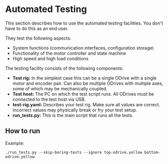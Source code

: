 # Automated Testing

This section describes how to use the automated testing facilities.
You don't have to do this as an end user.

They test the following aspects:
 - System functions (communication interfaces, configuration storage)
 - Functionality of the motor controller and state machine
 - High speed and high load conditions

The testing facility consists of the following components:
 * **Test rig:** In the simplest case this can be a single ODrive with a single motor and encoder pair. Can also be multiple ODrives with multiple axes, some of which may be mechanically coupled.
 * **Test host:** The PC on which the test script runs. All ODrives must be connected to the test host via USB.
 * **test-rig.yaml:** Describes your test rig. Make sure all values are correct. Incorrect values may physically break or fry your test setup.
 * **run_tests.py:** This is the main script that runs all the tests.

## How to run

Example:

```
./run_tests.py --skip-boring-tests --ignore top-odrive.yellow bottom-odrive.yellow
```

